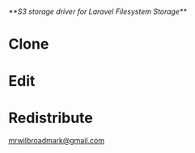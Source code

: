 <h6> **S3 storage driver for Laravel Filesystem Storage**</h6>

# Clone
# Edit
# Redistribute

mrwilbroadmark@gmail.com
